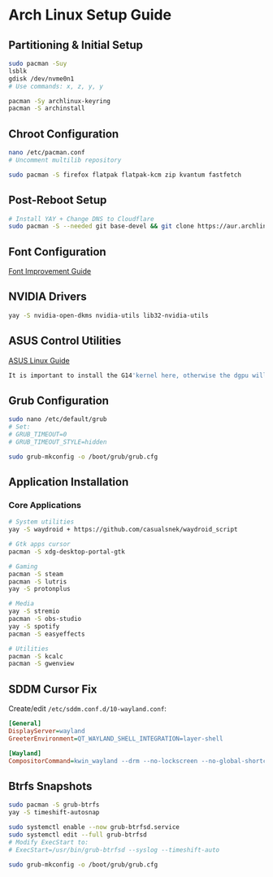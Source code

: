 
# Arch Linux Setup Guide

## Partitioning & Initial Setup
```bash
sudo pacman -Suy
lsblk
gdisk /dev/nvme0n1
# Use commands: x, z, y, y

pacman -Sy archlinux-keyring
pacman -S archinstall
```

## Chroot Configuration
```bash
nano /etc/pacman.conf
# Uncomment multilib repository

sudo pacman -S firefox flatpak flatpak-kcm zip kvantum fastfetch
```

## Post-Reboot Setup
```bash
# Install YAY + Change DNS to Cloudflare
sudo pacman -S --needed git base-devel && git clone https://aur.archlinux.org/yay.git && cd yay && makepkg -si
```

## Font Configuration
[Font Improvement Guide](https://github.com/davgar99/arch-linux-font-improvement-guide)

## NVIDIA Drivers
```bash
yay -S nvidia-open-dkms nvidia-utils lib32-nvidia-utils
```

## ASUS Control Utilities
[ASUS Linux Guide](https://asus-linux.org/guides/arch-guide/)
```bash
It is important to install the G14'kernel here, otherwise the dgpu will heat up if the device is turned off while charging [5/19/2025]
```
## Grub Configuration
```bash
sudo nano /etc/default/grub
# Set:
# GRUB_TIMEOUT=0
# GRUB_TIMEOUT_STYLE=hidden

sudo grub-mkconfig -o /boot/grub/grub.cfg
```

## Application Installation
### Core Applications
```bash
# System utilities
yay -S waydroid + https://github.com/casualsnek/waydroid_script

# Gtk apps cursor
pacman -S xdg-desktop-portal-gtk

# Gaming
pacman -S steam 
pacman -S lutris
yay -S protonplus

# Media
yay -S stremio
pacman -S obs-studio
yay -S spotify
pacman -S easyeffects

# Utilities
pacman -S kcalc
pacman -S gwenview
```

## SDDM Cursor Fix
Create/edit `/etc/sddm.conf.d/10-wayland.conf`:
```ini
[General]
DisplayServer=wayland
GreeterEnvironment=QT_WAYLAND_SHELL_INTEGRATION=layer-shell

[Wayland]
CompositorCommand=kwin_wayland --drm --no-lockscreen --no-global-shortcuts --locale1
```

## Btrfs Snapshots
```bash
sudo pacman -S grub-btrfs
yay -S timeshift-autosnap

sudo systemctl enable --now grub-btrfsd.service
sudo systemctl edit --full grub-btrfsd
# Modify ExecStart to:
# ExecStart=/usr/bin/grub-btrfsd --syslog --timeshift-auto

sudo grub-mkconfig -o /boot/grub/grub.cfg
```
